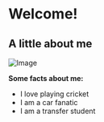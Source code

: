 # Welcome!
## A little about me

![Image](https://user-images.githubusercontent.com/114533822/192655704-20b06e75-8225-4eab-b84d-b18c43136e11.png)

**Some facts about me:**

* I love playing cricket
* I am a car fanatic
* I am a transfer student

